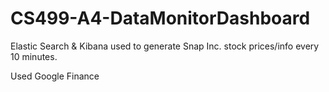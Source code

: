 # CS499-A4-DataMonitorDashboard

Elastic Search & Kibana used to generate Snap Inc. stock prices/info every 10 minutes.

Used Google Finance
